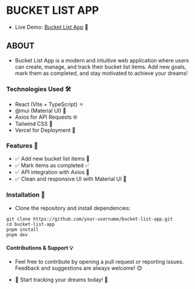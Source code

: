 # BUCKET LIST APP

- Live Demo: [Bucket List App](https://bucket-list-app.vercel.app/) 🚀

## ABOUT

- Bucket List App is a modern and intuitive web application where users can create, manage, and track their bucket list items. Add new goals, mark them as completed, and stay motivated to achieve your dreams!

### Technologies Used 🛠

- React (Vite + TypeScript) ⚛️
- @mui (Material UI) 🎨
- Axios for API Requests 🌐
- Tailwind CSS 💎
- Vercel for Deployment 🚀

### Features 🚀

- ✅ Add new bucket list items 📝
- ✅ Mark items as completed ✅
- ✅ API integration with Axios 🔄
- ✅ Clean and responsive UI with Material UI 🎨

### Installation 📂

- Clone the repository and install dependencies:

```
git clone https://github.com/your-username/bucket-list-app.git
cd bucket-list-app
pnpm install
pnpm dev

```

#### Contributions & Support 💡

- Feel free to contribute by opening a pull request or reporting issues. Feedback and suggestions are always welcome! 😊

- 🚀 Start tracking your dreams today! 🎯
